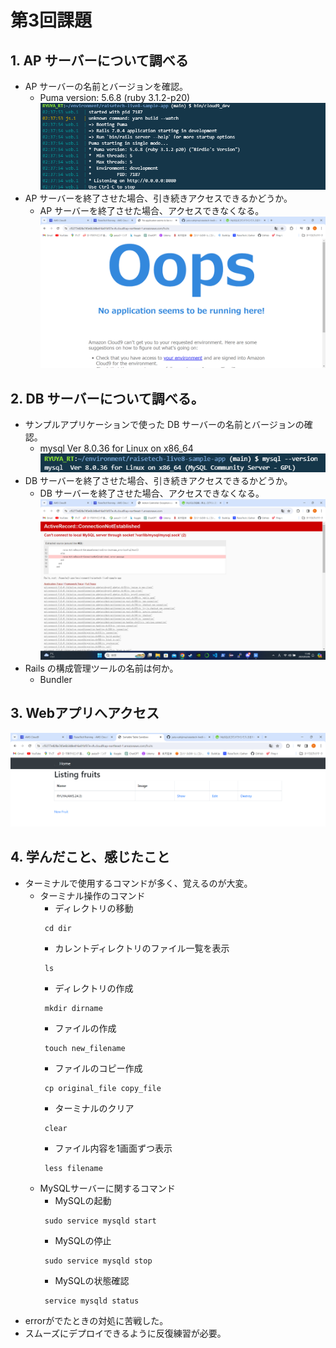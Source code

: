 # 第3回課題
## 1. AP サーバーについて調べる
- AP サーバーの名前とバージョンを確認。
  - Puma version: 5.6.8 (ruby 3.1.2-p20)
  ![APサーバー](images/lecture03imgs/APserver.png)
- AP サーバーを終了させた場合、引き続きアクセスできるかどうか。
  - AP サーバーを終了させた場合、アクセスできなくなる。
  ![APサーバー停止後アクセス](images/lecture03imgs/stopAPserver.png)

## 2. DB サーバーについて調べる。
- サンプルアプリケーションで使った DB サーバーの名前とバージョンの確認。
  - mysql  Ver 8.0.36 for Linux on x86_64
  ![DBサーバー](images/lecture03imgs/DBserver.png)
- DB サーバーを終了させた場合、引き続きアクセスできるかどうか。
  - DB サーバーを終了させた場合、アクセスできなくなる。
  ![DBサーバー停止後アクセス](images/lecture03imgs/stopDBserver.png)
- Rails の構成管理ツールの名前は何か。
  - Bundler

## 3. Webアプリへアクセス
![Webアプリアクセス](images/lecture03imgs/accessWebapp.png)

## 4. 学んだこと、感じたこと
- ターミナルで使用するコマンドが多く、覚えるのが大変。
  - ターミナル操作のコマンド
    - ディレクトリの移動
     ```
      cd dir
     ```
    - カレントディレクトリのファイル一覧を表示
     ```
      ls
     ```
    - ディレクトリの作成
     ```
      mkdir dirname
     ```
    - ファイルの作成
     ```
      touch new_filename
     ```
    - ファイルのコピー作成
     ```
      cp original_file copy_file
     ```
    - ターミナルのクリア
     ```
      clear
     ```
    - ファイル内容を1画面ずつ表示
     ```
      less filename
     ```
  - MySQLサーバーに関するコマンド
    - MySQLの起動
     ```
      sudo service mysqld start
     ```
    - MySQLの停止
     ```
      sudo service mysqld stop
     ```
    - MySQLの状態確認
     ```
      service mysqld status
     ```
- errorがでたときの対処に苦戦した。
- スムーズにデプロイできるように反復練習が必要。